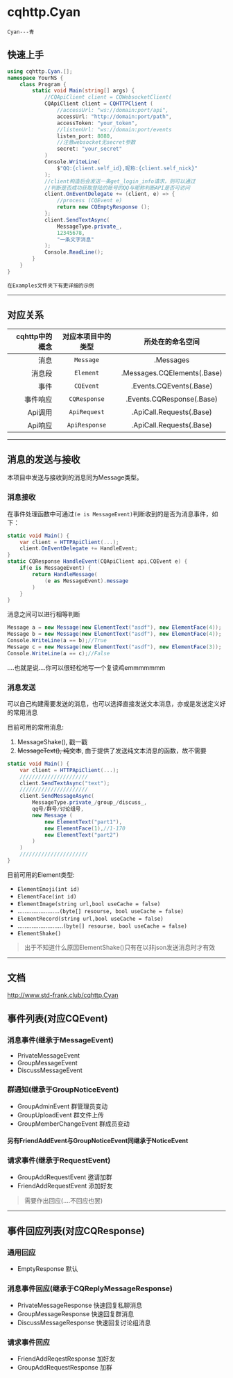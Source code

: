 # cqhttp.Cyan

    Cyan---青

## 快速上手

```csharp
using cqhttp.Cyan.[];
namespace YourNS {
    class Program {
        static void Main(string[] args) {
            //CQApiClient client = CQWebsocketClient(
            CQApiClient client = CQHTTPClient (
                //accessUrl: "ws://domain:port/api",
                accessUrl: "http://domain:port/path",
                accessToken: "your_token",
                //listenUrl: "ws://domain:port/events
                listen_port: 8080,
                //注意websocket无secret参数
                secret: "your_secret"
            )
            Console.WriteLine(
                $"QQ:{client.self_id},昵称:{client.self_nick}"
            );
            //client构造后会发送一条get_login_info请求，则可以通过
            //判断是否成功获取登陆的账号的QQ与昵称判断API是否可访问
            client.OnEventDelegate += (client, e) => {
                //process (CQEvent e)
                return new CQEmptyResponse ();
            };
            client.SendTextAsync(
                MessageType.private_,
                12345678,
                "一条文字消息"
            );
            Console.ReadLine();
        }
    }
}
```

    在Examples文件夹下有更详细的示例

------------------------------

## 对应关系

|cqhttp中的概念|对应本项目中的类型|所处在的命名空间|
|--------------:|:-----------:|:-----------:|
|消息|```Message```|.Messages|
|消息段|```Element```|.Messages.CQElements(.Base)|
|事件|```CQEvent```|.Events.CQEvents(.Base)|
|事件响应|```CQResponse```|.Events.CQResponse(.Base)|
|Api调用|```ApiRequest```|.ApiCall.Requests(.Base)|
|Api响应|```ApiResponse```|.ApiCall.Requests(.Base)|

------------------------------

## 消息的发送与接收

本项目中发送与接收到的消息同为Message类型。  

### 消息接收

在事件处理函数中可通过```(e is MessageEvent)```判断收到的是否为消息事件，如下：

```csharp
static void Main() {
    var client = HTTPApiClient(...);
    client.OnEventDelegate += HandleEvent;
}
static CQResponse HandleEvent(CQApiClient api,CQEvent e) {
    if(e is MessageEvent) {
        return HandleMessage(
            (e as MessageEvent).message
        )
    }
}
```

消息之间可以进行相等判断

```csharp
Message a = new Message(new ElementText("asdf"), new ElementFace(4));
Message b = new Message(new ElementText("asdf"), new ElementFace(4));
Console.WriteLine(a == b);//True
Message c = new Message(new ElementText("asdf"), new ElementFace(3));
Console.WriteLine(a == c);//False
```

....也就是说....你可以很轻松地写一个复读鸡emmmmmmm

### 消息发送

可以自己构建需要发送的消息，也可以选择直接发送文本消息，亦或是发送定义好的常用消息  

目前可用的常用消息:

1. MessageShake(), 戳一戳
2. ~~MessageText(), 纯文本~~, 由于提供了发送纯文本消息的函数，故不需要

```csharp
static void Main() {
    var client = HTTPApiClient(...);
    //////////////////////
    client.SendTextAsync("text");
    //////////////////////
    client.SendMessageAsync(
        MessageType.private_/group_/discuss_,
        qq号/群号/讨论组号,
        new Message (
            new ElementText("part1"),
            new ElementFace(1),//1-170
            new ElementText("part2")
        )
    )
    //////////////////////
}
```

目前可用的Element类型:

* ```ElementEmoji(int id)```
* ```ElementFace(int id)```
* ```ElementImage(string url,bool useCache = false)```
* ........................```(byte[] resourse, bool useCache = false)```
* ```ElementRecord(string url,bool useCache = false)```
* ..........................```(byte[] resourse, bool useCache = false)```
* ```ElementShake()```

> 出于不知道什么原因ElementShake()只有在以非json发送消息时才有效

------------------------------

## 文档

<http://www.std-frank.club/cqhttp.Cyan>

## 事件列表(对应CQEvent)

### 消息事件(继承于MessageEvent)

* PrivateMessageEvent
* GroupMessageEvent
* DiscussMessageEvent

### 群通知(继承于GroupNoticeEvent)

* GroupAdminEvent 群管理员变动
* GroupUploadEvent 群文件上传
* GroupMemberChangeEvent 群成员变动

#### 另有FriendAddEvent与GroupNoticeEvent同继承于NoticeEvent

### 请求事件(继承于RequestEvent)

* GroupAddRequestEvent 邀请加群
* FriendAddRequestEvent 添加好友
> 需要作出回应(....不回应也罢)

------------------------------

## 事件回应列表(对应CQResponse)

### 通用回应

* EmptyResponse 默认

### 消息事件回应(继承于CQReplyMessageResponse)

* PrivateMessageResponse 快速回复私聊消息
* GroupMessageResponse 快速回复群消息
* DiscussMessageResponse 快速回复讨论组消息

### 请求事件回应

* FriendAddReqestResponse 加好友
* GroupAddRequestResponse 加群